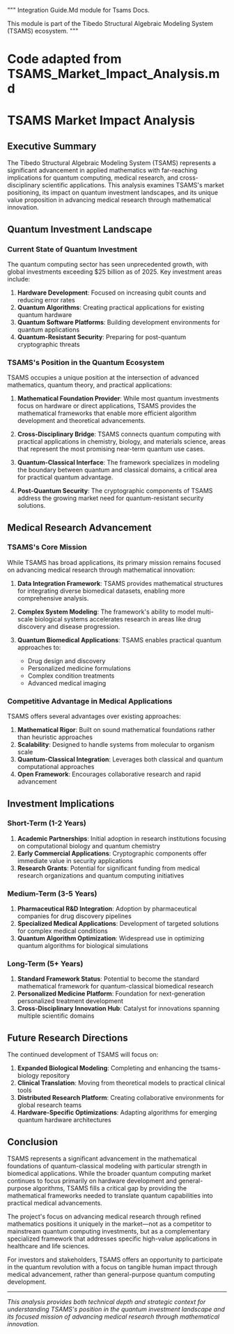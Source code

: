 &quot;&quot;&quot;
Integration Guide.Md module for Tsams Docs.

This module is part of the Tibedo Structural Algebraic Modeling System (TSAMS) ecosystem.
&quot;&quot;&quot;

# Code adapted from TSAMS_Market_Impact_Analysis.md

# TSAMS Market Impact Analysis

## Executive Summary

The Tibedo Structural Algebraic Modeling System (TSAMS) represents a significant advancement in applied mathematics with far-reaching implications for quantum computing, medical research, and cross-disciplinary scientific applications. This analysis examines TSAMS's market positioning, its impact on quantum investment landscapes, and its unique value proposition in advancing medical research through mathematical innovation.

## Quantum Investment Landscape

### Current State of Quantum Investment

The quantum computing sector has seen unprecedented growth, with global investments exceeding $25 billion as of 2025. Key investment areas include:

1. **Hardware Development**: Focused on increasing qubit counts and reducing error rates
2. **Quantum Algorithms**: Creating practical applications for existing quantum hardware
3. **Quantum Software Platforms**: Building development environments for quantum applications
4. **Quantum-Resistant Security**: Preparing for post-quantum cryptographic threats

### TSAMS's Position in the Quantum Ecosystem

TSAMS occupies a unique position at the intersection of advanced mathematics, quantum theory, and practical applications:

1. **Mathematical Foundation Provider**: While most quantum investments focus on hardware or direct applications, TSAMS provides the mathematical frameworks that enable more efficient algorithm development and theoretical advancements.

2. **Cross-Disciplinary Bridge**: TSAMS connects quantum computing with practical applications in chemistry, biology, and materials science, areas that represent the most promising near-term quantum use cases.

3. **Quantum-Classical Interface**: The framework specializes in modeling the boundary between quantum and classical domains, a critical area for practical quantum advantage.

4. **Post-Quantum Security**: The cryptographic components of TSAMS address the growing market need for quantum-resistant security solutions.

## Medical Research Advancement

### TSAMS's Core Mission

While TSAMS has broad applications, its primary mission remains focused on advancing medical research through mathematical innovation:

1. **Data Integration Framework**: TSAMS provides mathematical structures for integrating diverse biomedical datasets, enabling more comprehensive analysis.

2. **Complex System Modeling**: The framework's ability to model multi-scale biological systems accelerates research in areas like drug discovery and disease progression.

3. **Quantum Biomedical Applications**: TSAMS enables practical quantum approaches to:
   - Drug design and discovery
   - Personalized medicine formulations
   - Complex condition treatments
   - Advanced medical imaging

### Competitive Advantage in Medical Applications

TSAMS offers several advantages over existing approaches:

1. **Mathematical Rigor**: Built on sound mathematical foundations rather than heuristic approaches
2. **Scalability**: Designed to handle systems from molecular to organism scale
3. **Quantum-Classical Integration**: Leverages both classical and quantum computational approaches
4. **Open Framework**: Encourages collaborative research and rapid advancement

## Investment Implications

### Short-Term (1-2 Years)

1. **Academic Partnerships**: Initial adoption in research institutions focusing on computational biology and quantum chemistry
2. **Early Commercial Applications**: Cryptographic components offer immediate value in security applications
3. **Research Grants**: Potential for significant funding from medical research organizations and quantum computing initiatives

### Medium-Term (3-5 Years)

1. **Pharmaceutical R&D Integration**: Adoption by pharmaceutical companies for drug discovery pipelines
2. **Specialized Medical Applications**: Development of targeted solutions for complex medical conditions
3. **Quantum Algorithm Optimization**: Widespread use in optimizing quantum algorithms for biological simulations

### Long-Term (5+ Years)

1. **Standard Framework Status**: Potential to become the standard mathematical framework for quantum-classical biomedical research
2. **Personalized Medicine Platform**: Foundation for next-generation personalized treatment development
3. **Cross-Disciplinary Innovation Hub**: Catalyst for innovations spanning multiple scientific domains

## Future Research Directions

The continued development of TSAMS will focus on:

1. **Expanded Biological Modeling**: Completing and enhancing the tsams-biology repository
2. **Clinical Translation**: Moving from theoretical models to practical clinical tools
3. **Distributed Research Platform**: Creating collaborative environments for global research teams
4. **Hardware-Specific Optimizations**: Adapting algorithms for emerging quantum hardware architectures

## Conclusion

TSAMS represents a significant advancement in the mathematical foundations of quantum-classical modeling with particular strength in biomedical applications. While the broader quantum computing market continues to focus primarily on hardware development and general-purpose algorithms, TSAMS fills a critical gap by providing the mathematical frameworks needed to translate quantum capabilities into practical medical advancements.

The project's focus on advancing medical research through refined mathematics positions it uniquely in the market—not as a competitor to mainstream quantum computing investments, but as a complementary specialized framework that addresses specific high-value applications in healthcare and life sciences.

For investors and stakeholders, TSAMS offers an opportunity to participate in the quantum revolution with a focus on tangible human impact through medical advancement, rather than general-purpose quantum computing development.

---

*This analysis provides both technical depth and strategic context for understanding TSAMS's position in the quantum investment landscape and its focused mission of advancing medical research through mathematical innovation.*
